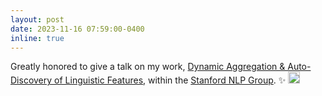 ```yaml
---
layout: post
date: 2023-11-16 07:59:00-0400
inline: true
---
```


Greatly honored to give a talk on my work, [Dynamic Aggregation & Auto-Discovery of Linguistic Features](assets/pdf/DADA.pdf), within the [Stanford NLP Group](https://nlp.stanford.edu/). :sparkles:  <img src="https://github.com/liuyanchen1015/liuyanchen1015.github.io/assets/43295960/5a3cf578-f7e4-4a6e-9a04-f0922c5e70d1" alt="drawing" width="19"/> 
